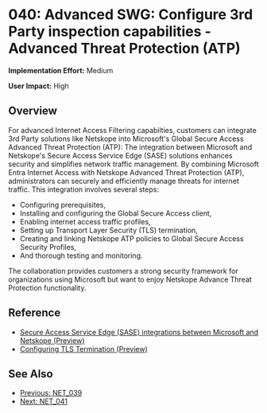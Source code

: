 ﻿# 040: Advanced SWG: Configure 3rd Party inspection capabilities - Advanced Threat Protection (ATP)

**Implementation Effort:** Medium 

**User Impact:** High 
 
## Overview

For advanced Internet Access Filtering capabilties, customers can integrate 3rd Party solutions like Netskope into  Microsoft's Global Secure Access Advanced Threat Protection (ATP): 
The integration between Microsoft and Netskope's Secure Access Service Edge (SASE) solutions enhances security and simplifies network traffic management. By combining Microsoft Entra Internet Access with Netskope Advanced Threat Protection (ATP), administrators can securely and efficiently manage threats for internet traffic. This integration involves several steps: 
- Configuring prerequisites,
- Installing and configuring the Global Secure Access client,
- Enabling internet access traffic profiles,
- Setting up Transport Layer Security (TLS) termination,
- Creating and linking Netskope ATP policies to Global Secure Access Security Profiles,
- And thorough testing and monitoring.

The collaboration provides customers a strong security framework for organizations using Microsoft but want to enjoy Netskope Advance Threat Protection functionality.

## Reference

- [Secure Access Service Edge (SASE) integrations between Microsoft and Netskope (Preview)](https://learn.microsoft.com/en-us/entra/global-secure-access/concept-netskope-integration)
- [Configuring TLS Termination (Preview)](https://learn.microsoft.com/en-us/entra/global-secure-access/concept-netskope-integration#configuring-tls-termination-preview)

## See Also
- [Previous: NET_039](NET_039.md)
- [Next: NET_041](NET_041.md)
